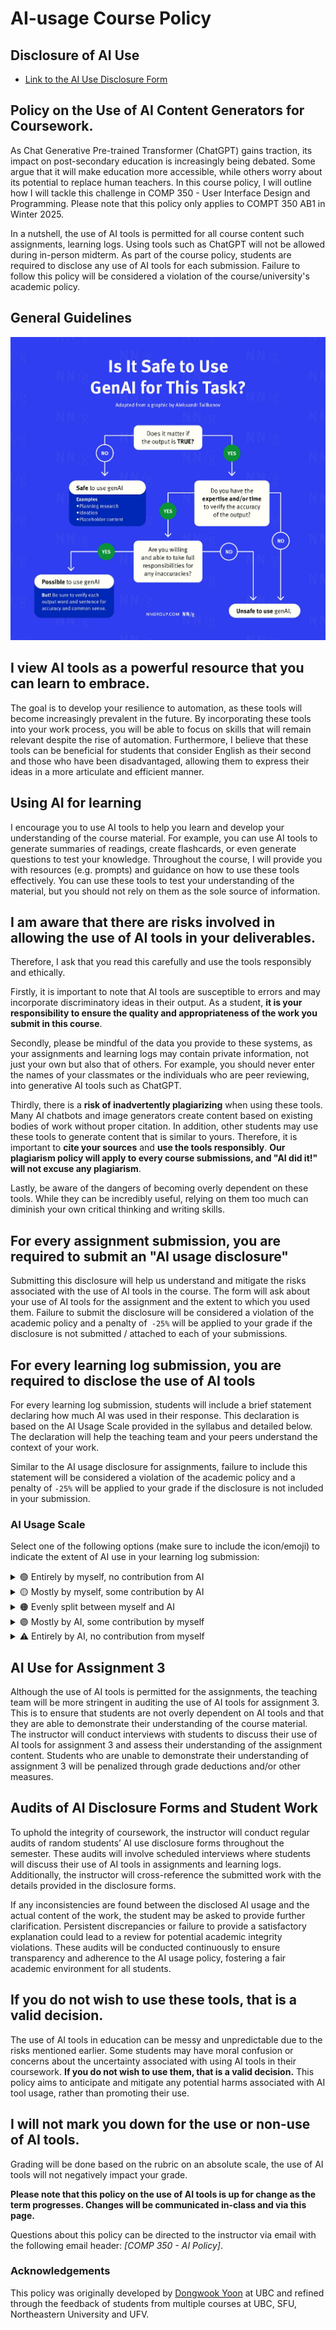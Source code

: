 # AI-usage Course Policy

## Disclosure of AI Use

<!-- TODO -->
- [Link to the AI Use Disclosure Form]()

## Policy on the Use of AI Content Generators for Coursework.

As Chat Generative Pre-trained Transformer (ChatGPT) gains traction, its impact on post-secondary education is increasingly being debated. Some argue that it will make education more accessible, while others worry about its potential to replace human teachers. In this course policy, I will outline how I will tackle this challenge in COMP 350 - User Interface Design and Programming. Please note that this policy only applies to COMPT 350 AB1 in Winter 2025.

In a nutshell, the use of AI tools is permitted for all course content such assignments, learning logs. Using tools such as ChatGPT will not be allowed during in-person midterm. As part of the course policy, students are required to disclose any use of AI tools for each submission. Failure to follow this policy will be considered a violation of the course/university's academic policy.

## General Guidelines

![](assets/genAI-guide.jpeg)

## I view AI tools as a powerful resource that you can learn to embrace.

The goal is to develop your resilience to automation, as these tools will become increasingly prevalent in the future. By incorporating these tools into your work process, you will be able to focus on skills that will remain relevant despite the rise of automation. Furthermore, I believe that these tools can be beneficial for students that consider English as their second and those who have been disadvantaged, allowing them to express their ideas in a more articulate and efficient manner.

## Using AI for learning 

I encourage you to use AI tools to help you learn and develop your understanding of the course material. For example, you can use AI tools to generate summaries of readings, create flashcards, or even generate questions to test your knowledge. Throughout the course, I will provide you with resources (e.g. prompts) and guidance on how to use these tools effectively. You can use these tools to test your understanding of the material, but you should not rely on them as the sole source of information.

## I am aware that there are risks involved in allowing the use of AI tools in your deliverables.

Therefore, I ask that you read this carefully and use the tools responsibly and ethically.

Firstly, it is important to note that AI tools are susceptible to errors and may incorporate discriminatory ideas in their output. As a student, **it is your responsibility to ensure the quality and appropriateness of the work you submit in this course**.

Secondly, please be mindful of the data you provide to these systems, as your assignments and learning logs may contain private information, not just your own but also that of others. For example, you should never enter the names of your classmates or the individuals who are peer reviewing, into generative AI tools such as ChatGPT. 

Thirdly, there is a **risk of inadvertently plagiarizing** when using these tools. Many AI chatbots and image generators create content based on existing bodies of work without proper citation. In addition, other students may use these tools to generate content that is similar to yours. Therefore, it is important to **cite your sources** and **use the tools responsibly**. **Our plagiarism policy will apply to every course submissions, and "AI did it!" will not excuse any plagiarism**. 

Lastly, be aware of the dangers of becoming overly dependent on these tools. While they can be incredibly useful, relying on them too much can diminish your own critical thinking and writing skills.

## For every assignment submission, you are required to submit an "AI usage disclosure" 

Submitting this disclosure will help us understand and mitigate the risks associated with the use of AI tools in the course. The form will ask about your use of AI tools for the assignment and the extent to which you used them. Failure to submit the disclosure will be considered a violation of the academic policy and a penalty of` -25%` will be applied to your grade if the disclosure is not submitted / attached to each of your submissions.

## For every learning log submission, you are required to disclose the use of AI tools

For every learning log submission, students will include a brief statement declaring how much AI was used in their response. This declaration is based on the AI Usage Scale provided in the syllabus and detailed below. The declaration will help the teaching team and your peers understand the context of your work.

Similar to the AI usage disclosure for assignments, failure to include this statement will be considered a violation of the academic policy and a penalty of `-25%` will be applied to your grade if the disclosure is not included in your submission.

### AI Usage Scale

Select one of the following options (make sure to include the icon/emoji) to indicate the extent of AI use in your learning log submission:

<div class="accordion">

<details>
  <summary>🟢 Entirely by myself, no contribution from AI</summary>
  <p>The response was created entirely by the student without using AI tools.</p>
</details>

<details>
  <summary>🟡 Mostly by myself, some contribution by AI</summary>
  <p>AI was used minimally, for tasks like grammar checks, clarifications, or rephrasing.</p>
</details>

<details>
  <summary>🟠 Evenly split between myself and AI</summary>
  <p>The response reflects equal contributions from the student and AI, such as brainstorming or content generation with subsequent student refinements.</p>
</details>

<details>
  <summary>🟣 Mostly by AI, some contribution by myself</summary>
  <p>AI generated most of the content, and the student reviewed and made minor adjustments.</p>
</details>

<details>
  <summary>⚠️ Entirely by AI, no contribution from myself</summary>
  <p>The response was fully created by AI and reviewed by the student for accuracy.</p>
</details>

</div>

## AI Use for Assignment 3

Although the use of AI tools is permitted for the assignments, the teaching team will be more stringent in auditing the use of AI tools for assignment 3. This is to ensure that students are not overly dependent on AI tools and that they are able to demonstrate their understanding of the course material. The instructor will conduct interviews with students to discuss their use of AI tools for assignment 3 and assess their understanding of the assignment content. Students who are unable to demonstrate their understanding of assignment 3 will be penalized through grade deductions and/or other measures.

## Audits of AI Disclosure Forms and Student Work

To uphold the integrity of coursework, the instructor will conduct regular audits of random students’ AI use disclosure forms throughout the semester. These audits will involve scheduled interviews where students will discuss their use of AI tools in assignments and learning logs. Additionally, the instructor will cross-reference the submitted work with the details provided in the disclosure forms.

If any inconsistencies are found between the disclosed AI usage and the actual content of the work, the student may be asked to provide further clarification. Persistent discrepancies or failure to provide a satisfactory explanation could lead to a review for potential academic integrity violations. These audits will be conducted continuously to ensure transparency and adherence to the AI usage policy, fostering a fair academic environment for all students.

## If you do not wish to use these tools, that is a valid decision.

The use of AI tools in education can be messy and unpredictable due to the risks mentioned earlier. Some students may have moral confusion or concerns about the uncertainty associated with using AI tools in their coursework. **If you do not wish to use them, that is a valid decision.** This policy aims to anticipate and mitigate any potential harms associated with AI tool usage, rather than promoting their use.

## I will not mark you down for the use or non-use of AI tools.

Grading will be done based on the rubric on an absolute scale, the use of AI tools will not negatively impact your grade.

**Please note that this policy on the use of AI tools is up for change as the term progresses. Changes will be communicated in-class and via this page.**

Questions about this policy can be directed to the instructor via email with the following email header: _[COMP 350 - AI Policy]_.

### Acknowledgements

This policy was originally developed by [Dongwook Yoon](https://dwyoon.com/) at UBC and refined through the feedback of students from multiple courses at UBC, SFU, Northeastern University and UFV. 